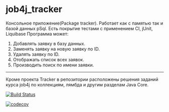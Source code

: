 # job4j_tracker
Консольное приложение(Package tracker).
Работает как с памятью так и базой данных pSql.
Есть покрытие тестами с применением CI, jUnit, Liquibase 
Программа может:
1. Добавлять заявку в базу данных. 
2. Заменять заявку на новую заявку по ID.
3. Удалять заявку по ID.
4. Отображать список всех заявок.
5. Производить поиск по имени заявки.
______________
Кроме проекта Tracker в репозитории расположены решения заданий курса job4j по коллекциям, лямбда и другим разделам Java Core.

[![Build Status](https://app.travis-ci.com/EliseevSergey/job4j_tracker.svg?branch=master)](https://app.travis-ci.com/EliseevSergey/job4j_tracker)

[![codecov](https://codecov.io/gh/EliseevSergey/job4j_tracker/branch/master/graph/badge.svg?token=97W5WF0CUR)](https://codecov.io/gh/EliseevSergey/job4j_tracker)